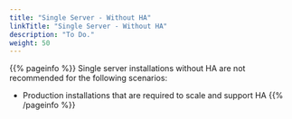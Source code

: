 ```yaml
---
title: "Single Server - Without HA"
linkTitle: "Single Server - Without HA"
description: "To Do."
weight: 50
---
```


{{% pageinfo %}}
Single server installations without HA are not recommended for the following scenarios:

* Production installations that are required to scale and support HA
{{% /pageinfo %}}
